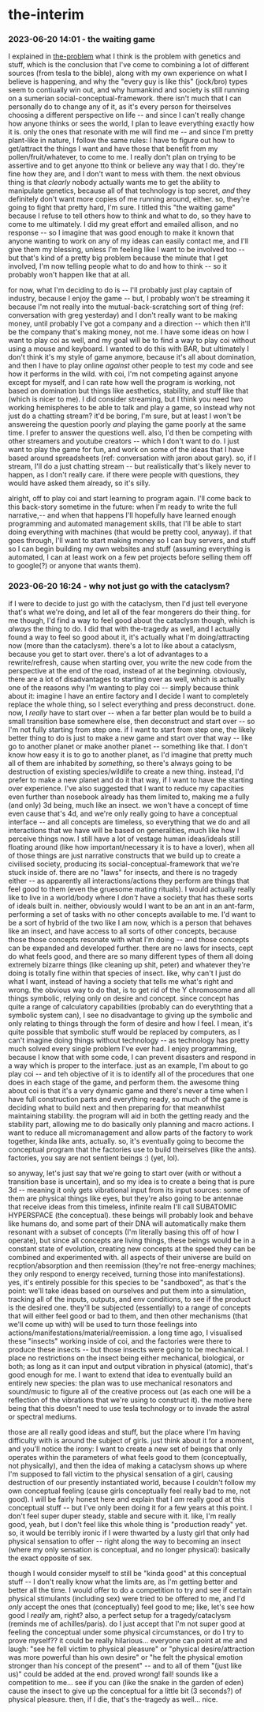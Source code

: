 # the-interim

### 2023-06-20 14:01 - the waiting game

I explained in [the-problem](/the-problem.md) what I think is the problem with genetics and stuff, which is the conclusion that I've come to combining a lot of different sources (from tesla to the bible), along with my own experience on what I believe is happening, and why the "every guy is like this" (jock/bro) types seem to contiually win out, and why humankind and society is still running on a sumerian social-conceptual-framework.
there isn't much that I can personally do to change any of it, as it's every person for theirselves choosing a different perspective on life -- and since I can't really change how anyone thinks or sees the world, I plan to leave everything exactly how it is. only the ones that resonate with me will find me -- and since I'm pretty plant-like in nature, I follow the same rules: I have to figure out how to get/attract the things I want and have those that benefit from my pollen/fruit/whatever, to come to me. I really don't plan on trying to be assertive and to get anyone tto think or believe any way that I do. they're fine how they are, and I don't want to mess with them.
the next obvious thing is that *clearly* nobody actually wants me to get the ability to manipulate genetics, because all of that technology is top secret, *and* they definitely don't want more copies of me running around, either. so, they're going to fight that pretty hard, I'm sure. I titled this "the waiting game" because I refuse to tell others how to think and what to do, so they have to come to me ultimately. I did my great effort and emailed allison, and no response -- so I imagine that was good enough to make it known that anyone wanting to work on any of my ideas can easily contact me, and I'll give them my blessing, unless I'm feeling like I want to be involved too -- but that's kind of a pretty big problem because the minute that I get involved, I'm now telling people what to do and how to think -- so it probably won't happen like that at all.

for now, what I'm deciding to do is -- I'll probably just play captain of industry, because I enjoy the game -- but, I probably won't be streaming it because I'm not really into the mutual-back-scratching sort of thing (ref: conversation with greg yesterday) and I don't really want to be making money, until probably I've got a company and a direction -- which then it'll be the company that's making money, not me.
  I have some ideas on how I want to play coi as well, and my goal will be to find a way to play coi without using a mouse and keyboard. I wanted to do this with BAR, but ultimately I don't think it's my style of game anymore, because it's all about domination, and then I have to play online *against* other people to test my code and see how it performs in the wild. with coi, I'm not competing against anyone except for myself, and I can rate how well the program is working, not based on domination but things like aesthetics, stability, and stuff like that (which is nicer to me).
I did consider streaming, but I think you need two working hemispheres to be able to talk and play a game, so instead why not just do a chatting stream? it'd be boring, I'm sure, but at least I won't be answereing the question poorly *and* playing the game poorly at the same time. I prefer to answer the questions well. also, I'd then be competing with other streamers and youtube creators -- which I don't want to do. I just want to play the game for fun, and work on some of the ideas that I have based around spreadsheets (ref: conversation with jaron about gary). so, if I stream, I'll do a just chatting stream -- but realistically that's likely never to happen, as I don't really care. if there were people with questions, they would have asked them already, so it's silly.

alright, off to play coi and start learning to program again.
  I'll come back to this back-story sometime in the future: when I'm ready to write the full narrative,-- and when that happens I'll hopefully have learned enough programming and automated management skills, that I'll be able to start doing everything with machines (that would be pretty cool, anyway). if that goes through, I'll want to start making money so I can buy servers, and stuff so I can begin building my own websites and stuff (assuming everything is automated, I can at least work on a few pet projects before selling them off to google(?) or anyone that wants them).

### 2023-06-20 16:24 - why not just go with the cataclysm?

if I were to decide to just go with the cataclysm, then I'd just tell everyone that's what we're doing, and let all of the fear mongerers do their thing. for me though, I'd find a way to feel good about the cataclysm though, which is *always* the thing to do.
  I did that with the-tragedy as well, and I actually found a way to feel so good about it, it's actually what I'm doing/attracting now (more than the cataclysm).
there's a lot to like about a cataclysm, because you get to start over. there's a lot of advantages to a rewrite/refresh, cause when starting over, you write the new code from the perspective at the end of the road, instead of at the beginning.
  obviously, there are a lot of disadvantages to starting over as well, which is actually one of the reasons why I'm wanting to play coi -- simply because think about it: imagine I have an entire factory and I decide I want to completely replace the whole thing, so I select everything and press deconstruct. done. now, I *really* have to start over -- when a far better plan would be to build a small transition base somewhere else, then deconstruct and start over -- so I'm not fully starting from step one.
    if I want to start from step one, the likely better thing to do is just to make a new game and start over that way -- like go to another planet or make another planet -- something like that. I don't know how easy it is to go to another planet, as I'd imagine that pretty much all of them are inhabited by *something*, so there's always going to be destruction of existing species/wildlife to create a new thing. instead, I'd prefer to make a new planet and do it that way, if I want to have the starting over experience.
      I've also suggested that I want to reduce my capacities even further than nosebook already has them limited to, making me a fully (and only) 3d being, much like an insect. we won't have a concept of time even cause that's 4d, and we're only really going to have a conceptual interface -- and all concepts are timeless, so everything that we do and all interactions that we have will be based on generalities, much like how I perceive things now. I still have a lot of vestage human ideas/ideals still floating around (like how important/necessary it is to have a lover), when all of those things are just narrative constructs that we build up to create a civilised society, producing its social-conceptual-framework that we're stuck inside of. there are no "laws" for insects, and there is no tragedy either -- as apparently all interactions/actions they perform are things that feel good to them (even the gruesome mating rituals).
        I would actually really like to live in a world/body where I *don't* have a society that has these sorts of ideals built in. neither, obviously would I want to be an ant in an ant-farm, performing a set of tasks with no other concepts available to me. I'd want to be a sort of hybrid of the two like I am now, which is a person that behaves like an insect, and have access to all sorts of other concepts, because those those concepts resonate with what I'm doing -- and those concepts can be expanded and developed further. there are no laws for insects, cept do what feels good, and there are so many different types of them all doing extremely bizarre things (like cleaning up shit, peter) and whatever they're doing is totally fine within that species of insect. like, why can't I just do what I want, instead of having a society that tells me what's right and wrong.
      the obvious way to do that, is to get rid of the Y chromosome and all things symbolic, relying only on desire and concept. since concept has quite a range of calculatory capabilities (probably can do everythting that a symbolic system can), I see no disadvantage to giving up the symbolic and only relating to things through the form of desire and how I feel. I mean, it's quite possible that symbolic stuff would be replaced by computers, as I can't imagine doing things without technology -- as technology has pretty much solved every single problem I've ever had. I enjoy programming, because I know that with some code, I can prevent disasters and respond in a way which is proper to the interface.
        just as an example, I'm about to go play coi -- and teh objective of it is to identify all of the procedures that one does in each stage of the game, and perform them. the awesome thing about coi is that it's a very dynamic game and there's never a time when I have full construction parts and everything ready, so much of the game is deciding what to build next and then preparing for that meanwhilst maintaining stability. the program will aid in both the getting ready and the stability part, allowing me to do basically only planning and macro actions. I want to reduce all micromanagement and allow parts of the factory to work together, kinda like ants, actually. so, it's eventually going to become the conceptual program that the factories use to build theirselves (like the ants). factories, you say are not sentient beings :) (yet, lol).

so anyway, let's just say that we're going to start over (with or without a transition base is uncertain), and so my idea is to create a being that is pure 3d -- meaning it only gets vibrational input from its input sources: some of them are physical things like eyes, but they're also going to be antennae that receive ideas from this timeless, infinite realm I'll call SUBATOMIC HYPERSPACE (the conceptual). these beings will probably look and behave like humans do, and some part of their DNA will automatically make them resonant with a subset of concepts (I'm literally basing this off of how I operate), but since all concepts are living things, these beings would be in a constant state of evolution, creating new concepts at the speed they can be combined and experimented with. all aspects of their universe are build on recption/absorption and then reemission (they're not free-energy machines; they only respond to energy received, turning those into manifestations).
  yes, it's entirely possible for this species to be "sandboxed", as that's the point: we'll take ideas based on ourselves and put them into a simulation, tracking all of the inputs, outputs, and env conditions, to see if the product is the desired one. they'll be subjected (essentially) to a range of concepts that will either feel good or bad to them, and then other mechanisms (that we'll come up with) will be used to turn those feelings into actions/manifestations/material/reemission. a long time ago, I visualised these "insects" working inside of coi, and the factories were there to produce these insects -- but those insects were going to be mechanical.
    I place no restrictions on the insect being either mechanical, biological, or both; as long as it can input and output vibration in physical (atomic), that's good enough for me. I want to extend that idea to eventually build an entirely new species: the plan was to use mechanical resonators and sound/music to figure all of the creative process out (as each one will be a reflection of the vibrations that we're using to construct it). the motive here being that this doesn't need to use tesla technology or to invade the astral or spectral mediums.

those are all really good ideas and stuff, but the place where I'm having difficulty with is around the subject of girls. just think about it for a moment, and you'll notice the irony: I want to create a new set of beings that only operates within the parameters of what feels good to them (conceptually, not physically), and then the idea of making a cataclysm shows up where I'm supposed to fall victim to the physical sensation of a girl, causing destruction of our presently instantiated world, because I couldn't follow my own conceptual feeling (cause girls conceptually feel really bad to me, not good).
  I will be fairly honest here and explain that I *am* really good at this conceptual stuff -- but I've only been doing it for a few years at this point. I don't feel super duper steady, stable and secure with it. like, I'm really good, yeah, but I don't feel like this whole thing is "production ready" yet.
so, it would be terribly ironic if I were thwarted by a lusty girl that only had physical sensation to offer -- right along the way to becoming an insect (where my only sensation is conceptual, and no longer physical): basically the exact opposite of sex.

though I would consider myself to still be "kinda good" at this conceptual stuff -- I don't really know what the limits are, as I'm getting better and better all the time. I would offer to do a competition to try and see if certain physical stimulants (including sex) were tried to be offered to me, and I'd *only* accept the ones that (conceptually) feel good to me; like, let's see how good I *really* am, right? also, a perfect setup for a tragedy/cataclysm (reminds me of achilles/paris). do I just accept that I'm not super good at feeling the conceptual under some physical circumstances, or do I try to prove myself?? it could be really hilarious...
  everyone can point at me and laugh: "see he fell victim to physical pleasure" or "physical desire/attraction was more powerful than his own desire" or "he felt the physical emotion stronger than his concept of the present" -- and to all of them "(just like us)" could be added at the end. proved wrong! fail!
sounds like a competition to me... see if you can (like the snake in the garden of eden) cause the insect to give up the conceptual for a little bit (3 seconds?) of physical pleasure. then, if I die, that's the-tragedy as well... nice.

